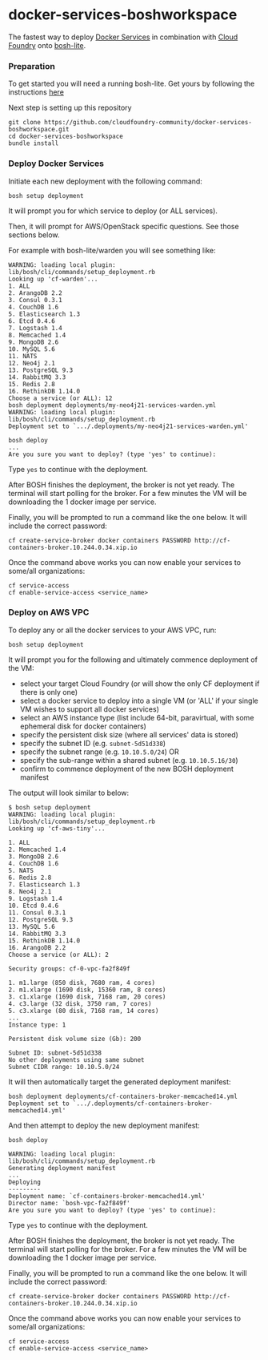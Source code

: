 docker-services-boshworkspace
=============================

The fastest way to deploy [Docker Services](https://github.com/cf-platform-eng/docker-boshrelease) in combination with [Cloud Foundry](http://www.cloudfoundry.org) onto [bosh-lite](https://github.com/cloudfoundry/bosh-lite).

### Preparation

To get started you will need a running bosh-lite. Get yours by following the instructions [here](https://github.com/cloudfoundry/bosh-lite#install-bosh-lite)

Next step is setting up this repository

```
git clone https://github.com/cloudfoundry-community/docker-services-boshworkspace.git
cd docker-services-boshworkspace
bundle install
```

### Deploy Docker Services

Initiate each new deployment with the following command:

```
bosh setup deployment
```

It will prompt you for which service to deploy (or ALL services).

Then, it will prompt for AWS/OpenStack specific questions. See those sections below.

For example with bosh-lite/warden you will see something like:

```
WARNING: loading local plugin: lib/bosh/cli/commands/setup_deployment.rb
Looking up 'cf-warden'...
1. ALL
2. ArangoDB 2.2
3. Consul 0.3.1
4. CouchDB 1.6
5. Elasticsearch 1.3
6. Etcd 0.4.6
7. Logstash 1.4
8. Memcached 1.4
9. MongoDB 2.6
10. MySQL 5.6
11. NATS
12. Neo4j 2.1
13. PostgreSQL 9.3
14. RabbitMQ 3.3
15. Redis 2.8
16. RethinkDB 1.14.0
Choose a service (or ALL): 12
bosh deployment deployments/my-neo4j21-services-warden.yml
WARNING: loading local plugin: lib/bosh/cli/commands/setup_deployment.rb
Deployment set to `.../.deployments/my-neo4j21-services-warden.yml'

bosh deploy
...
Are you sure you want to deploy? (type 'yes' to continue):
```

Type `yes` to continue with the deployment.


After BOSH finishes the deployment, the broker is not yet ready. The terminal will start polling for the broker. For a few minutes the VM will be downloading the 1 docker image per service.

Finally, you will be prompted to run a command like the one below. It will include the correct password:

```
cf create-service-broker docker containers PASSWORD http://cf-containers-broker.10.244.0.34.xip.io
```

Once the command above works you can now enable your services to some/all organizations:

```
cf service-access
cf enable-service-access <service_name>
```

### Deploy on AWS VPC

To deploy any or all the docker services to your AWS VPC, run:

```
bosh setup deployment
```

It will prompt you for the following and ultimately commence deployment of the VM:

- select your target Cloud Foundry (or will show the only CF deployment if there is only one)
- select a docker service to deploy into a single VM (or 'ALL' if your single VM wishes to support all docker services)
- select an AWS instance type (list include 64-bit, paravirtual, with some ephemeral disk for docker containers)
- specify the persistent disk size (where all services' data is stored)
- specify the subnet ID (e.g. `subnet-5d51d338`)
- specify the subnet range (e.g. `10.10.5.0/24`) OR
- specify the sub-range within a shared subnet (e.g. `10.10.5.16/30`)
- confirm to commence deployment of the new BOSH deployment manifest

The output will look similar to below:

```
$ bosh setup deployment
WARNING: loading local plugin: lib/bosh/cli/commands/setup_deployment.rb
Looking up 'cf-aws-tiny'...

1. ALL
2. Memcached 1.4
3. MongoDB 2.6
4. CouchDB 1.6
5. NATS
6. Redis 2.8
7. Elasticsearch 1.3
8. Neo4j 2.1
9. Logstash 1.4
10. Etcd 0.4.6
11. Consul 0.3.1
12. PostgreSQL 9.3
13. MySQL 5.6
14. RabbitMQ 3.3
15. RethinkDB 1.14.0
16. ArangoDB 2.2
Choose a service (or ALL): 2

Security groups: cf-0-vpc-fa2f849f

1. m1.large (850 disk, 7680 ram, 4 cores)
2. m1.xlarge (1690 disk, 15360 ram, 8 cores)
3. c1.xlarge (1690 disk, 7168 ram, 20 cores)
4. c3.large (32 disk, 3750 ram, 7 cores)
5. c3.xlarge (80 disk, 7168 ram, 14 cores)
...
Instance type: 1

Persistent disk volume size (Gb): 200

Subnet ID: subnet-5d51d338
No other deployments using same subnet
Subnet CIDR range: 10.10.5.0/24
```

It will then automatically target the generated deployment manifest:

```
bosh deployment deployments/cf-containers-broker-memcached14.yml
Deployment set to `.../.deployments/cf-containers-broker-memcached14.yml'
```

And then attempt to deploy the new deployment manifest:

```
bosh deploy

WARNING: loading local plugin: lib/bosh/cli/commands/setup_deployment.rb
Generating deployment manifest
...
Deploying
---------
Deployment name: `cf-containers-broker-memcached14.yml'
Director name: `bosh-vpc-fa2f849f'
Are you sure you want to deploy? (type 'yes' to continue):
```

Type `yes` to continue with the deployment.

After BOSH finishes the deployment, the broker is not yet ready. The terminal will start polling for the broker. For a few minutes the VM will be downloading the 1 docker image per service.

Finally, you will be prompted to run a command like the one below. It will include the correct password:

```
cf create-service-broker docker containers PASSWORD http://cf-containers-broker.10.244.0.34.xip.io
```

Once the command above works you can now enable your services to some/all organizations:

```
cf service-access
cf enable-service-access <service_name>
```
